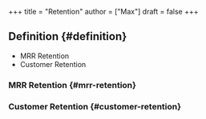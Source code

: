 +++
title = "Retention"
author = ["Max"]
draft = false
+++

## Definition {#definition}

-   MRR Retention
-   Customer Retention


### MRR Retention {#mrr-retention}


### Customer Retention {#customer-retention}